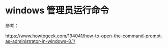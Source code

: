 # windows 管理员运行命令

参考：

https://www.howtogeek.com/194041/how-to-open-the-command-prompt-as-administrator-in-windows-8.1/